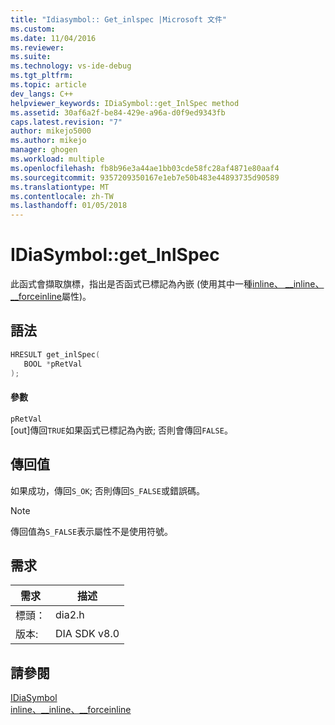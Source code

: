 ```yaml
---
title: "Idiasymbol:: Get_inlspec |Microsoft 文件"
ms.custom: 
ms.date: 11/04/2016
ms.reviewer: 
ms.suite: 
ms.technology: vs-ide-debug
ms.tgt_pltfrm: 
ms.topic: article
dev_langs: C++
helpviewer_keywords: IDiaSymbol::get_InlSpec method
ms.assetid: 30af6a2f-be84-429e-a96a-d0f9ed9343fb
caps.latest.revision: "7"
author: mikejo5000
ms.author: mikejo
manager: ghogen
ms.workload: multiple
ms.openlocfilehash: fb8b96e3a44ae1bb03cde58fc28af4871e80aaf4
ms.sourcegitcommit: 9357209350167e1eb7e50b483e44893735d90589
ms.translationtype: MT
ms.contentlocale: zh-TW
ms.lasthandoff: 01/05/2018
---
```

# <a name="idiasymbolgetinlspec"></a>IDiaSymbol::get_InlSpec
此函式會擷取旗標，指出是否函式已標記為內嵌 (使用其中一種[inline、 __inline、 \__forceinline](/cpp/cpp/inline-functions-cpp)屬性)。  
  
## <a name="syntax"></a>語法  
  
```C++  
HRESULT get_inlSpec(  
   BOOL *pRetVal  
);  
```  
  
#### <a name="parameters"></a>參數  
 `pRetVal`  
 [out]傳回`TRUE`如果函式已標記為內嵌; 否則會傳回`FALSE`。  
  
## <a name="return-value"></a>傳回值  
 如果成功，傳回`S_OK`; 否則傳回`S_FALSE`或錯誤碼。  
  
> [!NOTE]
>  傳回值為`S_FALSE`表示屬性不是使用符號。  
  
## <a name="requirements"></a>需求  
  
|需求|描述|  
|-----------------|-----------------|  
|標頭：|dia2.h|  
|版本:|DIA SDK v8.0|  
  
## <a name="see-also"></a>請參閱  
 [IDiaSymbol](../../debugger/debug-interface-access/idiasymbol.md)   
 [inline、__inline、\__forceinline](/cpp/cpp/inline-functions-cpp)
